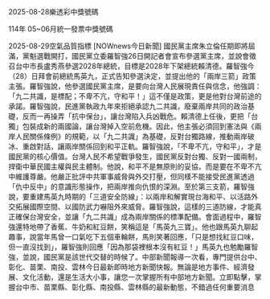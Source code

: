 
2025-08-28樂透彩中獎號碼

                                
114年 05~06月統一發票中獎號碼
                             
2025-08-29空氣品質指標
                              [NOWnews今日新聞] 國民黨主席朱立倫任期即將屆滿，黨魁選戰開打，國民黨立委羅智強26日開記者會宣布參選黨主席，並說會徵召台中市長盧秀燕參選2028年總統，目標是2028年下架總統賴清德。羅智強今（28）日拜會前總統馬英九，正式告知參選決定，並提出他的「兩岸三箭」政策主張。羅智強說，他參選國民黨主席，是要向台灣人民展現責任與信念，他強調：「九二共識，是標配；不卑不亢，守和平！」這不僅是政策，更是他對台灣前途的承諾。羅智強說，民進黨執政九年來拒絕承認九二共識，廢棄兩岸共同的政治基礎，反而一再操弄「抗中保台」，讓台灣陷入兵凶戰危。賴清德上任後，更把「台獨」包裝成新的兩國論，讓台灣掉入空前危機。因此，他主張必須回到憲法與《兩岸人民關係條例》的規範，以「九二共識」為基礎，反對台獨路線，推動兩岸破冰、重啟對話，讓兩岸關係回到和平正軌。羅智強說，「不卑不亢，守和平」，才是國民黨的核心價值。台灣人民不希望戰爭發生，國民黨反對台獨、反對一國兩制，捍衛中華民國主權與民主體制。他說，和平不是無原則的妥協，而是要在不卑不亢中維護尊嚴。他嚴正批評中共軍事威脅與外交打壓，但同樣不能接受民進黨透過「仇中反中」的意識形態操作，把兩岸推向仇恨的深淵。至於第三支箭，羅智強說，要重建馬英九時期的「三道安全防線」：以兩岸和解實現台海和平、以活路外交拓展國際空間、以國防武力嚇阻外來威脅。羅智強說，這樣的三道防線，才能真正確保台灣安全，並讓「九二共識」成為兩岸關係的標準配備。會面過程中，羅智強還特地帶了香蕉、牛奶和紅豆餅，笑稱這是「馬英九三寶」。他也跟馬英九聊起趣事，說當年馬曾一口氣吃下五個車輪餅，馬則笑著回應，「只是想找紅豆口味，但一直沒找到」，羅智強則回應「因為那袋裡根本沒有紅豆！」馬英九也勉勵羅智強，並說，國民黨是該世代交替的時候了。中部新聞報導一次看，專門提供台中、彰化、苗栗、南投、雲林今日最新即時地方新聞快報。無論是地方事件、經濟發展、文化活動，還是生活大小事，讓您一次掌握所有中部地方新聞。立即點擊，掌握台中市、苗栗縣、彰化縣、南投縣、雲林縣的最新動態，不錯過任何重要消息